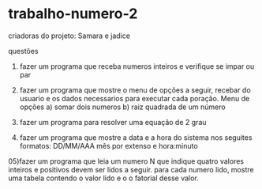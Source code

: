 # trabalho-numero-2 
criadoras do projeto: Samara e jadice


  questões 
01) fazer um programa que receba numeros inteiros e verifique se impar ou par

02) fazer um programa que mostre o menu de opções a seguir, recebar do usuario e os dados  necessarios para executar cada poração.
Menu de opções 
a) somar dois numeros
b) raiz quadrada de um número

03) fazer um programa para resolver uma equação de 2 grau

04) fazer um programa que mostre a data e a hora do sistema nos seguites formatos: DD/MM/AAA mês por extenso e hora:minuto

05)fazer um programa que leia um numero N que indique quatro valores inteiros e positivos devem ser lidos a seguir. para cada numero lido, mostre uma tabela contendo o valor lido e o o fatorial desse valor.

